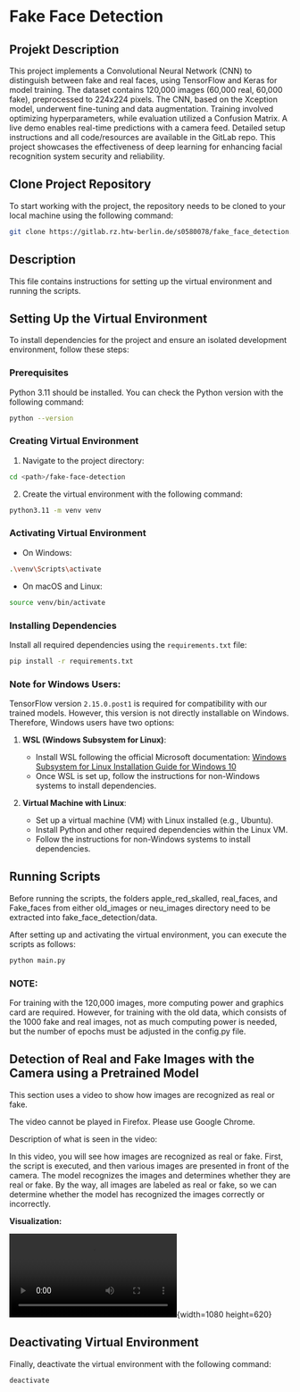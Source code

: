 # Fake Face Detection

## Projekt Description
This project implements a Convolutional Neural Network (CNN) to distinguish between fake and real faces, using TensorFlow and Keras for model training. The dataset contains 120,000 images (60,000 real, 60,000 fake), preprocessed to 224x224 pixels. The CNN, based on the Xception model, underwent fine-tuning and data augmentation. Training involved optimizing hyperparameters, while evaluation utilized a Confusion Matrix. A live demo enables real-time predictions with a camera feed. Detailed setup instructions and all code/resources are available in the GitLab repo. This project showcases the effectiveness of deep learning for enhancing facial recognition system security and reliability.

## Clone Project Repository

To start working with the project, the repository needs to be cloned to your local machine using the following command:

```bash
git clone https://gitlab.rz.htw-berlin.de/s0580078/fake_face_detection.git
```

## Description
This file contains instructions for setting up the virtual environment and running the scripts.

## Setting Up the Virtual Environment

To install dependencies for the project and ensure an isolated development environment, follow these steps:

### Prerequisites

Python 3.11 should be installed. You can check the Python version with the following command:

```bash
python --version
```

### Creating Virtual Environment

1. Navigate to the project directory:

```bash
cd <path>/fake-face-detection
```

2. Create the virtual environment with the following command:

```bash
python3.11 -m venv venv
```

### Activating Virtual Environment

- On Windows:

```bash
.\venv\Scripts\activate
```

- On macOS and Linux:

```bash
source venv/bin/activate
```

### Installing Dependencies

Install all required dependencies using the `requirements.txt` file:

```bash
pip install -r requirements.txt
```

### Note for Windows Users:
TensorFlow version `2.15.0.post1` is required for compatibility with our trained models. However, this version is not directly installable on Windows. Therefore, Windows users have two options:

1. **WSL (Windows Subsystem for Linux)**:
   - Install WSL following the official Microsoft documentation: [Windows Subsystem for Linux Installation Guide for Windows 10](https://docs.microsoft.com/en-us/windows/wsl/install)
   - Once WSL is set up, follow the instructions for non-Windows systems to install dependencies.

2. **Virtual Machine with Linux**:
   - Set up a virtual machine (VM) with Linux installed (e.g., Ubuntu).
   - Install Python and other required dependencies within the Linux VM.
   - Follow the instructions for non-Windows systems to install dependencies.

## Running Scripts
Before running the scripts, the folders apple_red_skalled, real_faces, and Fake_faces from either old_images or neu_images directory need to be extracted into fake_face_detection/data.

After setting up and activating the virtual environment, you can execute the scripts as follows:

```bash
python main.py
```

### NOTE:
For training with the 120,000 images, more computing power and graphics card are required. However, for training with the old data, which consists of the 1000 fake and real images, not as much computing power is needed, but the number of epochs must be adjusted in the config.py file.


## Detection of Real and Fake Images with the Camera using a Pretrained Model

This section uses a video to show how images are recognized as real or fake.

The video cannot be played in Firefox. Please use Google Chrome.

Description of what is seen in the video:

In this video, you will see how images are recognized as real or fake. First, the script is executed, and then various images are presented in front of the camera. The model recognizes the images and determines whether they are real or fake. By the way, all images are labeled as real or fake, so we can determine whether the model has recognized the images correctly or incorrectly.

**Visualization:**

![](./demo/demo_kamera/Video_Demo/Kamera_Demo.mp4){width=1080 height=620}


## Deactivating Virtual Environment

Finally, deactivate the virtual environment with the following command:

```bash
deactivate
```